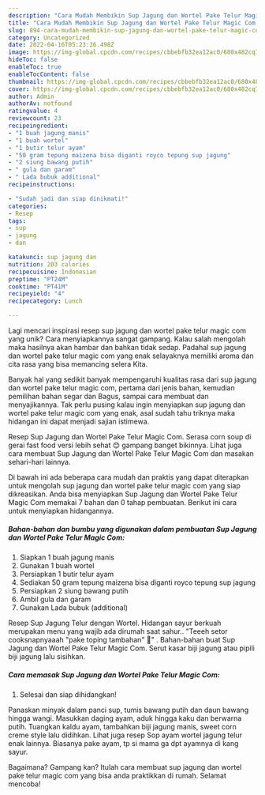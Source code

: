 ```yaml
---
description: "Cara Mudah Membikin Sup Jagung dan Wortel Pake Telur Magic Com yang Mantap"
title: "Cara Mudah Membikin Sup Jagung dan Wortel Pake Telur Magic Com yang Mantap"
slug: 894-cara-mudah-membikin-sup-jagung-dan-wortel-pake-telur-magic-com-yang-mantap
category: Uncategorized
date: 2022-04-16T05:23:26.498Z
image: https://img-global.cpcdn.com/recipes/cbbebfb32ea12ac0/680x482cq70/sup-jagung-dan-wortel-pake-telur-magic-com-foto-resep-utama.jpg
hideToc: false
enableToc: true
enableTocContent: false
thumbnail: https://img-global.cpcdn.com/recipes/cbbebfb32ea12ac0/680x482cq70/sup-jagung-dan-wortel-pake-telur-magic-com-foto-resep-utama.jpg
cover: https://img-global.cpcdn.com/recipes/cbbebfb32ea12ac0/680x482cq70/sup-jagung-dan-wortel-pake-telur-magic-com-foto-resep-utama.jpg
author: Admin
authorAv: notfound
ratingvalue: 4
reviewcount: 23
recipeingredient:
- "1 buah jagung manis"
- "1 buah wortel"
- "1 butir telur ayam"
- "50 gram tepung maizena bisa diganti royco tepung sup jagung"
- "2 siung bawang putih"
- " gula dan garam"
- " Lada bubuk additional"
recipeinstructions:

- "Sudah jadi dan siap dinikmati!"
categories:
- Resep
tags:
- sup
- jagung
- dan

katakunci: sup jagung dan 
nutrition: 203 calories
recipecuisine: Indonesian
preptime: "PT24M"
cooktime: "PT41M"
recipeyield: "4"
recipecategory: Lunch

---
```





Lagi mencari inspirasi resep sup jagung dan wortel pake telur magic com yang unik? Cara menyiapkannya sangat gampang. Kalau salah mengolah maka hasilnya akan hambar dan bahkan tidak sedap. Padahal sup jagung dan wortel pake telur magic com yang enak selayaknya memiliki aroma dan cita rasa yang bisa memancing selera Kita.





Banyak hal yang sedikit banyak mempengaruhi kualitas rasa dari sup jagung dan wortel pake telur magic com, pertama dari jenis bahan, kemudian pemilihan bahan segar dan Bagus, sampai cara membuat dan menyajikannya. Tak perlu pusing kalau ingin menyiapkan sup jagung dan wortel pake telur magic com yang enak,      asal sudah tahu triknya maka hidangan ini dapat menjadi sajian istimewa.














Resep Sup Jagung dan Wortel Pake Telur Magic Com. Serasa corn soup di gerai fast food versi lebih sehat 😊 gampang banget bikinnya. Lihat juga cara membuat Sup Jagung dan Wortel Pake Telur Magic Com dan masakan sehari-hari lainnya.






Di bawah ini ada beberapa cara mudah dan praktis yang dapat diterapkan untuk mengolah sup jagung dan wortel pake telur magic com yang siap dikreasikan. Anda bisa menyiapkan Sup Jagung dan Wortel Pake Telur Magic Com memakai 7 bahan dan 0 tahap pembuatan. Berikut ini cara untuk menyiapkan hidangannya.

<!--inarticleads1-->

##### Bahan-bahan dan bumbu yang digunakan dalam pembuatan Sup Jagung dan Wortel Pake Telur Magic Com:

1. Siapkan 1 buah jagung manis
1. Gunakan 1 buah wortel
1. Persiapkan 1 butir telur ayam
1. Sediakan 50 gram tepung maizena bisa diganti royco tepung sup jagung
1. Persiapkan 2 siung bawang putih
1. Ambil  gula dan garam
1. Gunakan  Lada bubuk (additional)


Resep Sup Jagung Telur dengan Wortel. Hidangan sayur berkuah merupakan menu yang wajib ada dirumah saat sahur.. &#34;Teeeh setor cooksnapnyaaah &#34;pake toping tambahan&#34; 🤭&#34; . Bahan-bahan buat Sup Jagung dan Wortel Pake Telur Magic Com. Serut kasar biji jagung atau pipili biji jagung lalu sisihkan. 

<!--inarticleads2-->

##### Cara memasak Sup Jagung dan Wortel Pake Telur Magic Com:


1. Selesai dan siap dihidangkan!

Panaskan minyak dalam panci sup, tumis bawang putih dan daun bawang hingga wangi. Masukkan daging ayam, aduk hingga kaku dan berwarna putih. Tuangkan kaldu ayam, tambahkan biji jagung manis, sweet corn creme style lalu didihkan. Lihat juga resep Sop ayam wortel jagung telur enak lainnya. Biasanya pake ayam, tp si mama ga dpt ayamnya di kang sayur. 

Bagaimana? Gampang kan? Itulah cara membuat sup jagung dan wortel pake telur magic com yang bisa anda praktikkan di rumah. Selamat mencoba!
